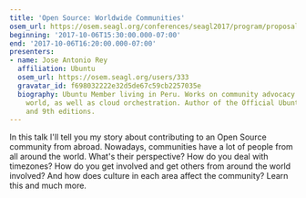 ```yaml
---
title: 'Open Source: Worldwide Communities'
osem_url: https://osem.seagl.org/conferences/seagl2017/program/proposals/266
beginning: '2017-10-06T15:30:00.000-07:00'
end: '2017-10-06T16:20:00.000-07:00'
presenters:
- name: Jose Antonio Rey
  affiliation: Ubuntu
  osem_url: https://osem.seagl.org/users/333
  gravatar_id: f698032222e32d5de67c59cb2257035e
  biography: Ubuntu Member living in Peru. Works on community advocacy around the
    world, as well as cloud orchestration. Author of the Official Ubuntu Book 8th
    and 9th editions.
---
```


In this talk I'll tell you my story about contributing to an Open Source community from abroad. Nowadays, communities have a lot of people from all around the world. What's their perspective? How do you deal with timezones? How do you get involved and get others from around the world involved? And how does culture in each area affect the community? Learn this and much more.
